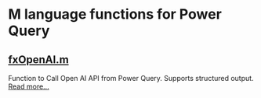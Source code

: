 # M language functions for Power Query

## [fxOpenAI.m](https://github.com/avatorl/M/blob/master/fx/fxOpenAI.m)
Function to Call Open AI API from Power Query. Supports structured output. [Read more...](https://www.powerofbi.org/2024/10/06/m-language-function-to-call-open-ai-api-from-power-query/)

